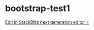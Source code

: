 # bootstrap-test1

[Edit in StackBlitz next generation editor ⚡️](https://stackblitz.com/~/github.com/aripzuan/bootstrap-test1)